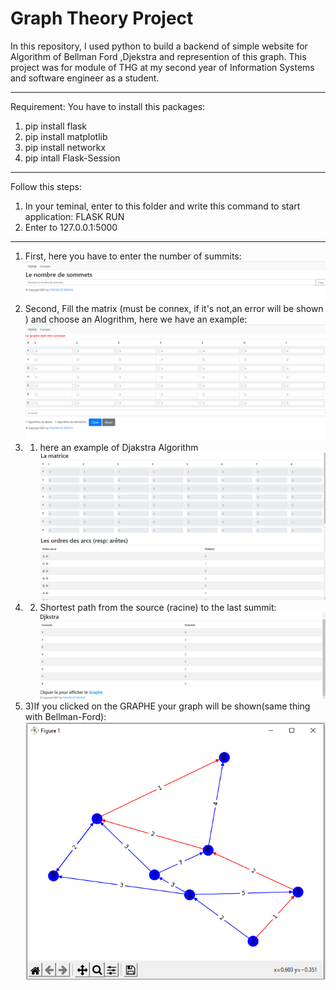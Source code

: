 # Graph Theory Project
In this repository, I used python to build a backend of simple website for Algorithm of Bellman Ford ,Djekstra and represention of this graph.
This project was for module of THG at my second year of Information Systems and software engineer as a student.
*********************************************************************************************************************************************
Requirement:
You have to install this packages:
1) pip install flask
2) pip install matplotlib
3)	pip install networkx 
4)	pip intall Flask-Session
*********************************************************************************************************************************************
Follow this steps:
1) In your teminal, enter to this folder and write this command to start application: FLASK RUN
2) Enter to 127.0.0.1:5000 
*********************************************************************************************************************************************
1) First, here you have to enter the number of summits:
![imageone](./exemple/1.png)
2) Second,  Fill the matrix (must be connex, if it's not,an error will be shown ) and choose an Alogrithm, here we have an example:
![imagetow](./exemple/2.png)
2) 1) here an example of Djakstra Algorithm
![imagethree](./exemple/31.png)
2) 2) Shortest path from the source (racine) to the last summit:
![imagethree](./exemple/41.png)
2) 3)If you clicked on the GRAPHE your graph will be shown(same thing with Bellman-Ford):
![imagethree](./exemple/5.png)

